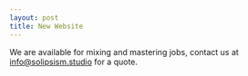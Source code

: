 ```yaml
---
layout: post
title: New Website
---
```


We are available for mixing and mastering jobs, contact us at <a class="underline" href="mailto:info@solipsism.studio">info@solipsism.studio</a> for a quote.
